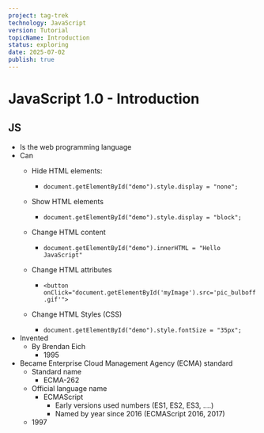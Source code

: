 ```yaml
---
project: tag-trek
technology: JavaScript
version: Tutorial
topicName: Introduction
status: exploring
date: 2025-07-02
publish: true
---
```


# JavaScript  1.0 - Introduction

## JS
- Is the web programming language
- Can
    - Hide HTML elements:
        - `document.getElementById("demo").style.display = "none";`
    - Show HTML elements
        - `document.getElementById("demo").style.display = "block";`
    - Change HTML content
        - `document.getElementById("demo").innerHTML = "Hello JavaScript"`
    - Change HTML attributes
        - `<button onClick="document.getElementById('myImage').src='pic_bulboff.gif'">`

    - Change HTML Styles (CSS)
        - `document.getElementById("demo").style.fontSize = "35px";`
- Invented
    -  By Brendan Eich
        -  1995
- Became Enterprise Cloud Management Agency (ECMA) standard
    - Standard name
        - ECMA-262
    - Official language name
        - ECMAScript
            - Early versions used numbers (ES1, ES2, ES3, ....)
            - Named by year since 2016 (ECMAScript 2016, 2017)
     - 1997
